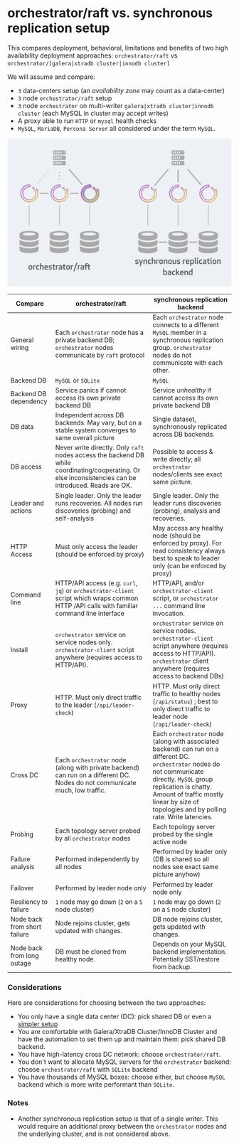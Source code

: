 # orchestrator/raft vs. synchronous replication setup

This compares deployment, behavioral, limitations and benefits of two high availability deployment approaches: `orchestrator/raft` vs `orchestrator/[galera|xtradb cluster|innodb cluster]`

We will assume and compare:

- `3` data-centers setup (an _availability zone_ may count as a data-center)
- `3` node `orchestrator/raft` setup
- `3` node `orchestrator` on multi-writer `galera|xtradb cluster|innodb cluster` (each MySQL in cluster may accept writes)
- A proxy able to run `HTTP` or `mysql` health checks
- `MySQL`, `MariaDB`, `Percona Server` all considered under the term `MySQL`.

![orchestrator HA via raft](images/orchestrator-ha-raft-vs-sync-repl.png)

| Compare | orchestrator/raft | synchronous replication backend |
| --- | --- | --- |
General wiring | Each `orchestrator` node has a private backend DB; `orchestrator` nodes communicate by `raft` protocol | Each `orchestrator` node connects to a different `MySQL` member in a synchronous replication group. `orchestrator` nodes do not communicate with each other.
Backend DB | `MySQL` or `SQLite` | `MySQL`
Backend DB dependency | Service panics if cannot access its own private backend DB | Service _unhealthy_ if cannot access its own private backend DB
DB data | Independent across DB backends. May vary, but on a stable system converges to same overall picture | Single dataset, synchronously replicated across DB backends.
DB access | Never write directly. Only `raft` nodes access the backend DB while coordinating/cooperating. Or else inconsistencies can be introduced. Reads are OK. | Possible to access & write directly; all `orchestrator` nodes/clients see exact same picture.
Leader and actions | Single leader. Only the leader runs recoveries. All nodes run discoveries (probing) and self-analysis | Single leader. Only the leader runs discoveries (probing), analysis and recoveries.
HTTP Access | Must only access the leader (should be enforced by proxy) | May access any healthy node (should be enforced by proxy). For read consistency always best to speak to leader only (can be enforced by proxy)
Command line | HTTP/API access (e.g. `curl`, `jq`) or `orchestrator-client` script which wraps common HTTP /API calls with familiar command line interface | HTTP/API, and/or `orchestrator-client` script, or `orchestrator ...` command line invocation.
Install | `orchestrator` service on service nodes only. `orchestrator-client` script anywhere (requires access to HTTP/API). | `orchestrator` service on service nodes. `orchestrator-client` script anywhere (requires access to HTTP/API). `orchestrator` client anywhere (requires access to backend DBs)
Proxy | HTTP. Must only direct traffic to the leader (`/api/leader-check`) | HTTP. Must only direct traffic to healthy nodes (`/api/status`) ; best to only direct traffic to leader node (`/api/leader-check`)
Cross DC | Each `orchestrator` node (along with private backend) can run on a different DC. Nodes do not communicate much, low traffic. | Each `orchestrator` node (along with associated backend) can run on a different DC. `orchestrator` nodes do not communicate directly. `MySQL` group replication is chatty. Amount of traffic mostly linear by size of topologies and by polling rate. Write latencies.
Probing | Each topology server probed by all `orchestrator` nodes | Each topology server probed by the single active node
Failure analysis | Performed independently by all nodes | Performed by leader only (DB is shared so all nodes see exact same picture anyhow)
Failover | Performed by leader node only | Performed by leader node only
Resiliency to failure | `1` node may go down (`2` on a `5` node cluster) | `1` node may go down (`2` on a `5` node cluster)
Node back from short failure | Node rejoins cluster, gets updated with changes. | DB node rejoins cluster, gets updated with changes.
Node back from long outage | DB must be cloned from healthy node. | Depends on your MySQL backend implementation. Potentially SST/restore from backup.

### Considerations

Here are considerations for choosing between the two approaches:

- You only have a single data center (DC): pick shared DB or even a [simpler setup](high-availability.md)
- You are comfortable with Galera/XtraDB Cluster/InnoDB Cluster and have the automation to set them up and maintain them: pick shared DB backend.
- You have high-latency cross DC network: choose `orchestrator/raft`.
- You don't want to allocate MySQL servers for the `orchestrator` backend: choose `orchestrator/raft` with `SQLite` backend
- You have thousands of MySQL boxes: choose either, but choose `MySQL` backend which is more write performant than `SQLite`.

### Notes

- Another synchronous replication setup is that of a single writer. This would require an additional proxy between the `orchestrator` nodes and the underlying cluster, and is not considered above.
